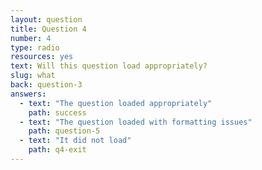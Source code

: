 ```yaml
---
layout: question
title: Question 4
number: 4
type: radio
resources: yes
text: Will this question load appropriately?
slug: what
back: question-3
answers:
  - text: "The question loaded appropriately"
    path: success
  - text: "The question loaded with formatting issues"
    path: question-5
  - text: "It did not load"
    path: q4-exit
---
```

